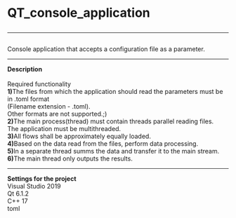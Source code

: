 # QT_console_application<br><hr>
Console application that accepts a configuration file as a parameter.<br><hr>
<b>Description<br></b><br>
Required functionality<br>
<b>1)</b>The files from which the application should read the parameters must be in .toml format<br> (Filename extension - .toml).<br> Other formats are not supported.;)<br>
<b>2)</b>The main process(thread) must contain threads parallel reading files.<br> The application must be multithreaded.<br>
<b>3)</b>All flows shall be approximately equally loaded.<br>
<b>4)</b>Based on the data read from the files, perform data processing.<br>
<b>5)</b>In a separate thread summs the data and transfer it to the main stream.<br>
<b>6)</b>The main thread only outputs the results.<br><hr>

<b>Settings for the project</b><br>
Visual Studio 2019<br>
Qt 6.1.2<br>
C++ 17<br>
toml<br>
